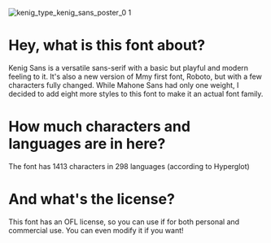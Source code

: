 ![kenig_type_kenig_sans_poster_0 1](https://github.com/user-attachments/assets/ed62bb39-4d69-433d-83df-95fa6bfddd9a)
# Hey, what is this font about?
Kenig Sans is a versatile sans-serif with a basic but playful and modern feeling to it.
It's also a new version of Mmy first font, Roboto, but with a few characters fully changed. While Mahone Sans had only one weight, I decided to add eight more styles to this font to make it an actual font family.
# How much characters and languages are in here?
The font has 1413 characters in 298 languages (according to Hyperglot)
# And what's the license?
This font has an OFL license, so you can use if for both personal and commercial use. You can even modify it if you want!
